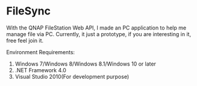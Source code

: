 FileSync
========

With the QNAP FileStation Web API, I made an PC application to help me manage file via PC. Currently, it just a prototype, if you are interesting in it, free feel join it.

Environment Requirements:
1. Windows 7/Windows 8/Windows 8.1/Windows 10 or later
2. .NET Framework 4.0
3. Visual Studio 2010(For development purpose)
